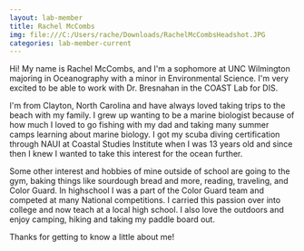 ```yaml
---
layout: lab-member
title: Rachel McCombs
img: file:///C:/Users/rache/Downloads/RachelMcCombsHeadshot.JPG 
categories: lab-member-current
---
```


Hi! My name is Rachel McCombs, and I'm a sophomore at UNC Wilmington majoring in Oceanography with a minor in Environmental Science. I'm very excited to be able to work with Dr. Bresnahan in the COAST Lab for DIS.

I'm from Clayton, North Carolina and have always loved taking trips to the beach with my family. I grew up wanting to be a marine biologist because of how much I loved to go fishing with my dad and taking many summer camps learning about marine biology. I got my scuba diving certification through NAUI at Coastal Studies Institute when I was 13 years old and since then I knew I wanted to take this interest for the ocean further. 

Some other interest and hobbies of mine outside of school are going to the gym, baking things like sourdough bread and more, reading, traveling, and Color Guard. In highschool I was a part of the Color Guard team and competed at many National competitions. I carried this passion over into college and now teach at a local high school. I also love the outdoors and enjoy camping, hiking and taking my paddle board out. 

Thanks for getting to know a little about me!